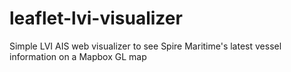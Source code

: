 # leaflet-lvi-visualizer
Simple LVI AIS web visualizer to see Spire Maritime's latest vessel information on a Mapbox GL map
